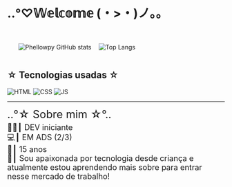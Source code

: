 # ..°♡𝕎𝕖𝕝𝕔𝕠𝕞𝕖︎︎ (・>・)ノ。。

<br>
<div style="display: flex; align-items: center; space-around">

ㅤㅤ![Phellowpy GitHub stats](https://github-readme-stats.vercel.app/api?username=phellowpy&show_icons=true&theme=synthwave)
ㅤ![Top Langs](https://github-readme-stats.vercel.app/api/top-langs/?username=phellowpy&layout=compact&theme=synthwave)
</div>


## ☆ Tecnologias usadas ☆


![HTML](https://img.shields.io/badge/HTML5-E34F26?style=for-the-badge&logo=html5&logoColor=white)
![CSS](https://img.shields.io/badge/CSS3-1572B6?style=for-the-badge&logo=css3&logoColor=white)
![JS](https://img.shields.io/badge/JavaScript-F7DF1E?style=for-the-badge&logo=javascript&logoColor=black)

<hr>
<div style="font-size: 25px; margin-bottom: 5px;">
..°☆ Sobre mim ☆°..
</div>
<div style="font-size: 18px;">
👨‍💻┃ DEV iniciante<br>
💻┃ EM ADS (2/3)<br>
🎈┃ 15 anos<br>
💾┃ Sou apaixonada por tecnologia desde criança e atualmente estou aprendendo mais sobre para entrar nesse mercado de trabalho!
</div>
